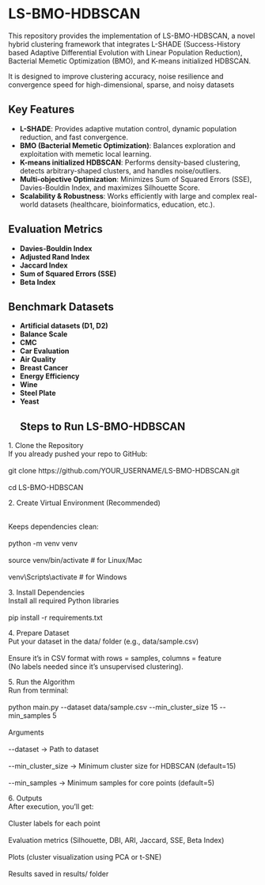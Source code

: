 # LS-BMO-HDBSCAN
<p>This repository provides the implementation of LS-BMO-HDBSCAN, a novel hybrid clustering framework that integrates L-SHADE (Success-History based Adaptive Differential Evolution with Linear Population Reduction), Bacterial Memetic Optimization (BMO), and K-means initialized HDBSCAN. </p>   
<p> It is designed to improve clustering accuracy, noise resilience and convergence speed for high-dimensional, sparse, and noisy datasets</p>

## Key Features
- **L-SHADE**: Provides adaptive mutation control, dynamic population reduction, and fast convergence.  
- **BMO (Bacterial Memetic Optimization)**: Balances exploration and exploitation with memetic local learning.  
- **K-means initialized HDBSCAN**: Performs density-based clustering, detects arbitrary-shaped clusters, and handles noise/outliers.  
- **Multi-objective Optimization**: Minimizes Sum of Squared Errors (SSE), Davies-Bouldin Index, and maximizes Silhouette Score.  
- **Scalability & Robustness**: Works efficiently with large and complex real-world datasets (healthcare, bioinformatics, education, etc.).

## Evaluation Metrics

- **Davies-Bouldin Index**
- **Adjusted Rand Index**
- **Jaccard Index**
- **Sum of Squared Errors (SSE)**
- **Beta Index**


## Benchmark Datasets

- **Artificial datasets (D1, D2)**
- **Balance Scale**
- **CMC**
- **Car Evaluation**
- **Air Quality**
- **Breast Cancer**
- **Energy Efficiency**
- **Wine**
- **Steel Plate**
- **Yeast**
  ## Steps to Run LS-BMO-HDBSCAN

<p> 1. Clone the Repository
<br>If you already pushed your repo to GitHub:</br>
<br>git clone https://github.com/YOUR_USERNAME/LS-BMO-HDBSCAN.git</br>
<br>cd LS-BMO-HDBSCAN</br></p>

<p> 2. Create Virtual Environment (Recommended)

<br>Keeps dependencies clean:</br>
<br>python -m venv venv</br>
<br>source venv/bin/activate   # for Linux/Mac</br>
<br>venv\Scripts\activate      # for Windows</br></p>

<p> 3. Install Dependencies
<br>Install all required Python libraries</br>
<br>pip install -r requirements.txt</br></p>
<p> 4. Prepare Dataset
<br>Put your dataset in the data/ folder (e.g., data/sample.csv)</br>
<br>Ensure it’s in CSV format with rows = samples, columns = feature</br>
(No labels needed since it’s unsupervised clustering).</br></p>
<p> 5. Run the Algorithm
<br>Run from terminal:</br>
<br>python main.py --dataset data/sample.csv --min_cluster_size 15 --min_samples 5</br>
<br>Arguments</br>
<br>--dataset → Path to dataset</br>
<br>--min_cluster_size → Minimum cluster size for HDBSCAN (default=15)</br>
<br>--min_samples → Minimum samples for core points (default=5)</br></p>
<p> 6. Outputs
<br>After execution, you’ll get:</br>
<br>Cluster labels for each point</br>
<br>Evaluation metrics (Silhouette, DBI, ARI, Jaccard, SSE, Beta Index)</br>
<br>Plots (cluster visualization using PCA or t-SNE)</br>
<br>Results saved in results/ folder</p></br></p>







